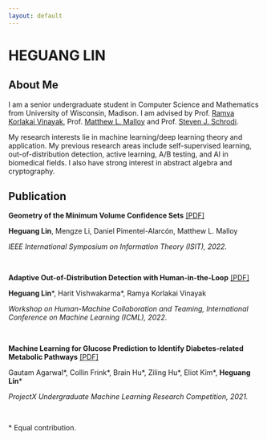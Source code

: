 ```yaml
---
layout: default
---
```

# HEGUANG LIN

## About Me

I am a senior undergraduate student in Computer Science and Mathematics from University of Wisconsin, Madison. I am advised by Prof. [Ramya Korlakai Vinayak](https://ramyakv.github.io/), Prof. [Matthew L. Malloy](https://www.mattmalloy.org/) and Prof. ‪[Steven J. Schrodi](https://genetics.wisc.edu/staff/schrodi-steven/). 

My research interests lie in machine learning/deep learning theory and application. My previous research areas include self-supervised learning, out-of-distribution detection, active learning, A/B testing, and AI in biomedical fields. I also have strong interest in abstract algebra and cryptography.



## Publication



**Geometry of the Minimum Volume Confidence Sets** [\[PDF\]](https://arxiv.org/abs/2202.08180?context=math.IT)  

**Heguang Lin**, Mengze Li, Daniel Pimentel-Alarcón, Matthew L. Malloy

*IEEE International Symposium on Information Theory (ISIT), 2022.*

<br>


**Adaptive Out-of-Distribution Detection with Human-in-the-Loop** [\[PDF\]](https://drive.google.com/file/d/15HKqge8mfjgapdw6knGMEMEDflsKHlvP/view)

**Heguang Lin**\*, Harit Vishwakarma\*, Ramya Korlakai Vinayak

*Workshop on Human-Machine Collaboration and Teaming, International Conference on Machine Learning (ICML), 2022.*

<br>

**Machine Learning for Glucose Prediction to Identify Diabetes-related Metabolic Pathways** [\[PDF\]](https://openreview.net/forum?id=HObGjRkXOAY&noteId=rx-xx8Wpak9)

Gautam Agarwal\*, Collin Frink\*, Brain Hu\*, Ziling Hu\*, Eliot Kim\*, **Heguang Lin**\*

*ProjectX Undergraduate Machine Learning Research Competition, 2021.* 

<br>

\* Equal contribution.

